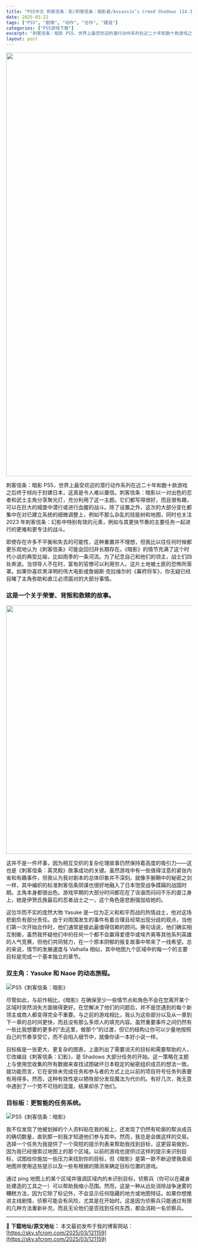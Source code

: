 ```yaml
---
title: "PS5中文 刺客信条：影/刺客信条：暗影者/Assassin’s Creed Shadows 114.3G"
date: 2025-03-22
tags: ["PS5", "剧情", "动作", "合作", "建造"]
categories: ["PS5游戏下载"]
excerpt: "刺客信条：暗影 PS5，世界上最受欢迎的潜行动作系列在近二十年和数十款游戏之后终于倾向于封建日本，这真是令人难以置信。刺客信条：暗影以一对出色的忍者和武士主角分享聚光灯，充分利用了这一主题。它们都写得很好，而且很有趣，可以在巨大的城堡中潜行或进行血腥的战斗。除了设置之外，这次的大部分变化都集中在对已&hellip;"
layout: post
---
```


<img class="aligncenter size-full wp-image-121160" src="https://sky.sfcrom.com/wp-content/uploads/2025/03/2025032213285696.webp" alt="" width="700" height="1150" />

刺客信条：暗影 PS5，世界上最受欢迎的潜行动作系列在近二十年和数十款游戏之后终于倾向于封建日本，这真是令人难以置信。刺客信条：暗影以一对出色的忍者和武士主角分享聚光灯，充分利用了这一主题。它们都写得很好，而且很有趣，可以在巨大的城堡中潜行或进行血腥的战斗。除了设置之外，这次的大部分变化都集中在对已建立系统的细微调整上，例如不那么杂乱的技能树和地图，同时也关注 2023 年刺客信条：幻影中特别有效的元素，例如与其更快节奏的主要任务一起进行的更难和更专注的战斗。

即使存在许多不平衡和失去的可能性，这种重置并不理想，但我比以往任何时候都更乐观地认为《刺客信条》可能会回归并长期存在。《暗影》的情节充满了这个时代小说的典型比喻，比如雨季的一条河流。为了纪念自己和他们的领主，战士们四处奔波。当领导人不在时，富有的官僚可以利用穷人。这片土地被土匪的恐怖所笼罩。如果你喜欢黑泽明的伟大电影或詹姆斯·克拉维尔的《幕府将军》，你无疑已经目睹了主角弥助和直江必须面对的大部分事情。
<h3>这是一个关于荣誉、背叛和救赎的故事。</h3>
<img class="aligncenter size-full wp-image-121105" src="https://sky.sfcrom.com/wp-content/uploads/2025/03/2025032205544762.webp" alt="" width="1200" height="675" />

这并不是一件坏事，因为相互交织的复杂伦理故事仍然保持着高度的吸引力——这也是《刺客信条：英灵殿》故事成功的关键。虽然游戏中有一些值得注意的紧张内省和有趣事件，但我认为我对剧本的总体印象并不深刻。就像手腕鞘中的秘密之剑一样，其中编织的标准刺客信条阴谋也很好地融入了日本饱受战争蹂躏的战国时期。主角本身都很出色。游戏早期的大部分时间都花在了诙谐而闷闷不乐的直江身上，她是伊贺氏族最后的忍者战士之一，这个角色是悲剧强加给她的。

这位华而不实的庞然大物 Yasuke 是一位为正义和和平而战的热情战士，他对这场悲剧负有部分责任。由于对周围发生的事件有着合理且经常出现分歧的观点，当他们第一次开始合作时，他们通常是彼此最值得信赖的顾问。换句话说，他们确实相互制衡，虽然我怀疑他们中的任何一个都不会赢得爱德华或埃齐奥等其他系列英雄的人气竞赛，但他们共同努力，在一个原本阴郁的报复故事中带来了一线希望。总的来说，情节的发展速度与 Valhalla 相似，其中地图九个区域中的每一个的主要目标是完成一个基本独立的章节。
<h3>双主角：Yasuke 和 Naoe 的动态旅程。</h3>
<img class="aligncenter" src="https://romslab.com/wp-content/uploads/2025/03/Assassins-Creed-Shadows-PS5-Free-Download-Romslab-2.gif" alt="PS5《刺客信条：暗影》" />

尽管如此，与前作相比，《暗影》在确保至少一些情节点和角色不会在您离开某个区域时突然消失方面做得更好。在您解决了他们的问题后，并不是您遇到的每个新领主或商人都变得完全不重要。与之前的游戏相比，我认为这些部分以及从一章到下一章的总时间更快，而且没有那么多烦人的填充内容。虽然重要事件之间仍然有一些比我想要的更多的“去这里，做那个”的过渡，但它的结构让你可以少量地按照自己的节奏享受它，而不会陷入细节中，就像你读一本好小说一样。

目标板是一张更大、更复杂的图表，上面列出了需要消灭的目标和需要帮助的人，它改编自《刺客信条：幻影》，是 Shadows 大部分任务的开始。这一策略在主题上与使用您收集的所有数据来查找试图破坏日本稳定的秘密组织成员的想法一致。就功能而言，它在安排未完成任务和参与者的方式上比以前的项目符号任务列表要有用得多。然而，这种有效性是以牺牲部分发现魔法为代价的。有好几次，我无意中遇到了一个势不可挡的混蛋，结果却杀了他们。
<h3>目标板：更智能的任务系统。</h3>
<img class="aligncenter" src="https://romslab.com/wp-content/uploads/2025/03/Assassins-Creed-Shadows-PS5-Free-Download-Romslab-1.gif" alt="PS5《刺客信条：暗影》" />

我不仅发现了他被划掉的个人资料贴在我的板上，还发现了仍然有轮廓的帮派成员的确切数量，直到那一刻我才知道他们参与其中。然而，我总是会做这样的交易。选择一个任务为我提供了一个简短的提示列表来帮助我找到目标，这更容易做到，因为我已经搜索过地图上的那个区域。以前的游戏也提供过这样的提示来识别目标，试图给你施加一些压力来找到你的目标，但《暗影》是第一款不断迫使我查阅地图并使用这些提示以及一些有根据的猜测来确定目标位置的游戏。

通过 ping 地图上的某个区域并强调区域内的未识别目标，侦察兵（你可以在藏身处建造的工具之一）可以帮助我缩小范围。然而，这是一种从远处消除战争迷雾的糟糕方法，因为它除了标记外，不会显示任何隐藏的地方或地图特征。如果你想推进主线剧情，侦察可能会有风险，尤其是在开始时。这是因为侦察兵只能通过有限的几种方法重新补充，而且无论他们是否找到任何东西，都会消耗一名侦察兵。

---
📖 **下载地址/原文地址：** 本文最初发布于我的博客网站：[https://sky.sfcrom.com/2025/03/121159](https://sky.sfcrom.com/2025/03/121159)
